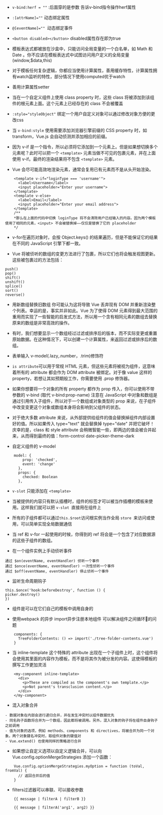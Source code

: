 - `v-bind:herf = ""` :后面穿的是参数 告诉v-bind指令操作herf属性

- `:[attrName]=""` 动态绑定属性

- `@[eventName]="" `动态绑定事件

- `<button disabled></button>` disabled属性存在即为true

- 模板表达式都被放在沙盒中，只能访问全局变量的一个白名单，如 Math 和 Date 。你不应该在模板表达式中试图访问用户定义的全局变量(window,$data,this)

- 对于模板任何复杂逻辑，你都应当使用计算属性，善用缓存特性，计算属性拥有watch监听的特性，部分情况下使用computed优于watch

- 善用计算属性setter

- 当在一个自定义组件上使用 class property 时，这些 class 将被添加到该组件的根元素上面。这个元素上已经存在的 class 不会被覆盖

- `:style="styleObject"` 绑定一个用户自定义对象可以通过修改对象方便的更改css

- 当 `v-bind:style` 使用需要添加浏览器引擎前缀的 CSS property 时，如 transform，Vue.js 会自动侦测并添加相应的前缀。

- 因为 v-if 是一个指令，所以必须将它添加到一个元素上。但是如果想切换多个元素呢？此时可以把一个 `<template>` 元素当做不可见的包裹元素，并在上面使用 v-if。最终的渲染结果将不包含 `<template>` 元素。

- Vue 会尽可能高效地渲染元素，通常会复用已有元素而不是从头开始渲染。
```
    <template v-if="loginType === 'username'">
      <label>Username</label>
      <input placeholder="Enter your username">
    </template>
    <template v-else>
      <label>Email</label>
      <input placeholder="Enter your email address">
    </template>
    /**
    *那么在上面的代码中切换 loginType 将不会清除用户已经输入的内容。因为两个模板使用了相同的元素，<input> 不会被替换掉——仅仅是替换了它的 placeholder
    */
```

- v-for在遍历对象时，会按 Object.keys() 的结果遍历，但是不能保证它的结果在不同的 JavaScript 引擎下都一致。

- Vue 将被侦听的数组的变更方法进行了包裹，所以它们也将会触发视图更新。这些被包裹过的方法包括：
```
push()
pop()
shift()
unshift()
splice()
sort()
reverse()
```

- 用新数组替换旧数组 你可能认为这将导致 Vue 丢弃现有 DOM 并重新渲染整个列表。幸运的是，事实并非如此。Vue 为了使得 DOM 元素得到最大范围的重用而实现了一些智能的启发式方法，所以用一个含有相同元素的数组去替换原来的数组是非常高效的操作。

- 有时，我们想要显示一个数组经过过滤或排序后的版本，而不实际变更或重置原始数据。在这种情况下，可以创建一个计算属性，来返回过滤或排序后的数组。

- 表单输入 v-model(.lazy,.number，.trim)修饰符

- `is attribute`可以用于常规 HTML 元素，但这些元素将被视为组件，这意味着所有的 attribute 都会作为 DOM attribute 被绑定。对于像 value 这样的 property，若想让其如预期般工作，你需要使用 .prop 修饰器。

- 如果你想要将一个对象的所有 property 都作为 prop 传入，你可以使用不带参数的 v-bind (取代 v-bind:prop-name)
注意在 JavaScript 中对象和数组是通过引用传入子组件，所以对于一个数组或对象类型的 prop 来说，在子组件中改变变更这个对象或数组本身将会影响到父组件的状态。

- 对于绝大多数 attribute 来说，从外部提供给组件的值会替换掉组件内部设置好的值。所以如果传入 type="text" 就会替换掉 type="date" 并把它破坏！庆幸的是，class 和 style attribute 会稍微智能一些，即两边的值会被合并起来，从而得到最终的值：form-control date-picker-theme-dark

- 自定义组件的 v-model
```
    model: {
        prop: 'checked',
        event: 'change'
      },
      props: {
        checked: Boolean
      },
```
- `v-slot` 只能添加在 `<template>`

- 当被提供的内容只有默认插槽时，组件的标签才可以被当作插槽的模板来使用。这样我们就可以把 `v-slot `直接用在组件上

- 所有的子组件都可以通过`this.$root`访问根实例当作全局 `store `来访问或使用，可以简单实现全局数据通信

- 当 ref 和 v-for 一起使用的时候，你得到的 ref 将会是一个包含了对应数据源的这些子组件的数组。

- 在一个组件实例上手动侦听事件
```
通过 $on(eventName, eventHandler) 侦听一个事件
通过 $once(eventName, eventHandler) 一次性侦听一个事件
通过 $off(eventName, eventHandler) 停止侦听一个事件
```
- 监听生命周期钩子 
```
this.$once('hook:beforeDestroy', function () {
picker.destroy()
})
```

- 组件是可以在它们自己的模板中调用自身的

- 使用webpack 的异步 import异步注册本地组件 可以解决组件之间循环🚰的问题
```
    components: {
      TreeFolderContents: () => import('./tree-folder-contents.vue')
    }
```
- 当 inline-template 这个特殊的 attribute 出现在一个子组件上时，这个组件将会使用其里面的内容作为模板，而不是将其作为被分发的内容。这使得模板的撰写工作更加灵活
```
    <my-component inline-template>
      <div>
        <p>These are compiled as the component's own template.</p>
        <p>Not parent's transclusion content.</p>
      </div>
    </my-component>
```
- 混入对象合并
```
- 数据对象在内部会进行递归合并，并在发生冲突时以组件数据优先
- 同名钩子函数将合并为一个数组，因此都将被调用。另外，混入对象的钩子将在组件自身钩子之前调用
- 值为对象的选项，例如 methods、components 和 directives，将被合并为同一个对象。两个对象键名冲突时，取组件对象的键值对
- Vue.extend() 也使用同样的策略进行合并
```
- 如果想让自定义选项以自定义逻辑合并，可以向 Vue.config.optionMergeStrategies 添加一个函数：
```
    Vue.config.optionMergeStrategies.myOption = function (toVal, fromVal) {
      // 返回合并后的值
    }
```





- filters过滤器可以串联、可以接收参数
```
    {{ message | filterA | filterB }}
    
    {{ message | filterA('arg1', arg2) }}
```